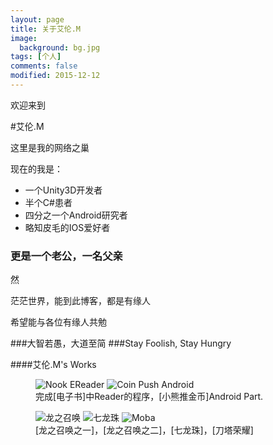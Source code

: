 ```yaml
---
layout: page
title: 关于艾伦.M
image:
  background: bg.jpg
tags: [个人]
comments: false
modified: 2015-12-12
---
```

欢迎来到

#艾伦.M

这里是我的网络之巢

现在的我是：

* 一个Unity3D开发者
* 半个C#患者
* 四分之一个Android研究者
* 略知皮毛的IOS爱好者

### 更是一个老公，一名父亲

然

茫茫世界，能到此博客，都是有缘人

希望能与各位有缘人共勉


###大智若愚，大道至简
###Stay Foolish, Stay Hungry


####艾伦.M's Works

<figure class="third">
	<img src="http://awalife.top/images/ereader.jpg" alt="Nook EReader">
	<img src="http://awalife.top/images/coin.jpg" alt="Coin Push Android">
	<figcaption>完成[电子书]中Reader的程序，[小熊推金币]Android Part.</figcaption>
</figure>

<figure class="third">
	<img src="http://awalife.top/images/dragonsummoner.jpg" alt="龙之召唤">
	<img src="http://awalife.top/images/dragonball.png" alt="七龙珠">
	<img src="http://awalife.top/Splashyantu.jpg" alt="Moba">
	<figcaption>[龙之召唤之一]，[龙之召唤之二]，[七龙珠]，[刀塔荣耀]</figcaption>
</figure>

[电子书]:http://www.barnesandnoble.com
[小熊推金币]:http://baike.baidu.com/view/5981038.htm
[龙之召唤之一]:http://ds.feiliu.com
[龙之召唤之二]:http://l.cmge.com
[七龙珠]:http://www.longzhu7.com
[刀塔荣耀]:http://www.9game.cn/daotayingxiong/
